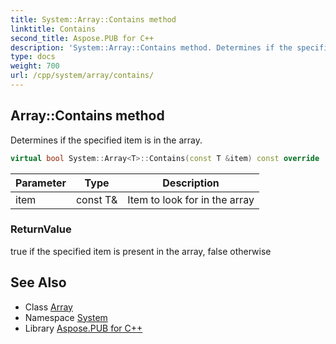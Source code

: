 ```yaml
---
title: System::Array::Contains method
linktitle: Contains
second_title: Aspose.PUB for C++
description: 'System::Array::Contains method. Determines if the specified item is in the array in C++.'
type: docs
weight: 700
url: /cpp/system/array/contains/
---
```

## Array::Contains method


Determines if the specified item is in the array.

```cpp
virtual bool System::Array<T>::Contains(const T &item) const override
```


| Parameter | Type | Description |
| --- | --- | --- |
| item | const T\& | Item to look for in the array |

### ReturnValue

true if the specified item is present in the array, false otherwise

## See Also

* Class [Array](../)
* Namespace [System](../../)
* Library [Aspose.PUB for C++](../../../)
